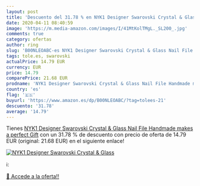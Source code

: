 ```yaml
---
layout: post
title: 'Descuento del 31.78 % en NYK1 Designer Swarovski Crystal & Glass '
date: 2020-04-11 08:40:59
image: 'https://m.media-amazon.com/images/I/41MtKolTMgL._SL200_.jpg'
comments: true
category: ofertas
author: ring
slug: 'B00NLEOABC-es NYK1 Designer Swarovski Crystal & Glass Nail File Handmade...'
tags: tole.es, swarovski
actualPrice: 14.79 EUR
currency: EUR
price: 14.79
comparePrice: 21.68 EUR
prodname: 'NYK1 Designer Swarovski Crystal & Glass Nail File Handmade makes a perfect Gift'
country: 'es'
flag: '🇪🇸'
buyurl: 'https://www.amazon.es/dp/B00NLEOABC/?tag=tolees-21'
descuento: '31.78'
average: '14.79'
---
```


Tienes [NYK1 Designer Swarovski Crystal & Glass Nail File Handmade makes a perfect Gift](https://www.amazon.es/dp/B00NLEOABC/?tag=tolees-21) con un 31.78 % de descuento con precio de oferta de 14.79 EUR (original: 21.68 EUR) en el siguiente enlace!

[![NYK1 Designer Swarovski Crystal & Glass ](https://m.media-amazon.com/images/I/41MtKolTMgL._SL200_.jpg)](https://www.amazon.es/dp/B00NLEOABC/?tag=tolees-21)

ℹ️:


[🛒 Accede a la oferta!!](https://www.amazon.es/dp/B00NLEOABC/?tag=tolees-21)
